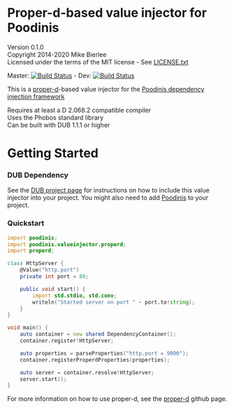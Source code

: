 Proper-d-based value injector for Poodinis
=======================================
Version 0.1.0  
Copyright 2014-2020 Mike Bierlee  
Licensed under the terms of the MIT license - See [LICENSE.txt](LICENSE.txt)

Master: [![Build Status](https://api.travis-ci.org/mbierlee/poodinis-proper-d-injector.png?branch=master)](https://travis-ci.org/mbierlee/poodinis-proper-d-injector) - Dev: [![Build Status](https://api.travis-ci.org/mbierlee/poodinis-proper-d-injector.png?branch=develop)](https://travis-ci.org/mbierlee/poodinis-proper-d-injector)

This is a [proper-d]-based value injector for the [Poodinis dependency injection framework](https://github.com/mbierlee/poodinis)

Requires at least a D 2.068.2 compatible compiler  
Uses the Phobos standard library  
Can be built with DUB 1.1.1 or higher

Getting Started
==========
### DUB Dependency
See the [DUB project page](https://code.dlang.org/packages/poodinis-proper-d-injector) for instructions on how to include this value injector into your project. You might also need to add [Poodinis](https://code.dlang.org/packages/poodinis) to your project.

### Quickstart
```d
import poodinis;
import poodinis.valueinjector.properd;
import properd;

class HttpServer {
	@Value("http.port")
	private int port = 80;

	public void start() {
		import std.stdio, std.conv;
		writeln("Started server on port " ~ port.to!string);
	}
}

void main() {
	auto container = new shared DependencyContainer();
	container.register!HttpServer;

	auto properties = parseProperties("http.port = 9000");
	container.registerProperdProperties(properties);

	auto server = container.resolve!HttpServer;
	server.start();
}
```
For more information on how to use proper-d, see the [proper-d] github page.

[proper-d]: https://github.com/free-beer/proper-d
